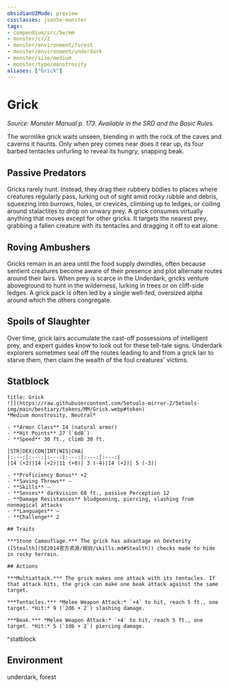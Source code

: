 ```yaml
---
obsidianUIMode: preview
cssclasses: json5e-monster
tags:
- compendium/src/5e/mm
- monster/cr/2
- monster/environment/forest
- monster/environment/underdark
- monster/size/medium
- monster/type/monstrosity
aliases: ["Grick"]
---
```

# Grick
*Source: Monster Manual p. 173. Available in the SRD and the Basic Rules.*  

The wormlike grick waits unseen, blending in with the rock of the caves and caverns it haunts. Only when prey comes near does it rear up, its four barbed tentacles unfurling to reveal its hungry, snapping beak.

## Passive Predators

Gricks rarely hunt. Instead, they drag their rubbery bodies to places where creatures regularly pass, lurking out of sight amid rocky rubble and debris, squeezing into burrows, holes, or crevices, climbing up to ledges, or coiling around stalactites to drop on unwary prey. A grick consumes virtually anything that moves except for other gricks. It targets the nearest prey, grabbing a fallen creature with its tentacles and dragging it off to eat alone.

## Roving Ambushers

Gricks remain in an area until the food supply dwindles, often because sentient creatures become aware of their presence and plot alternate routes around their lairs. When prey is scarce in the Underdark, gricks venture aboveground to hunt in the wilderness, lurking in trees or on cliff-side ledges. A grick pack is often led by a single well-fed, oversized alpha around which the others congregate.

## Spoils of Slaughter

Over time, grick lairs accumulate the cast-off possessions of intelligent prey, and expert guides know to look out for these tell-tale signs. Underdark explorers sometimes seal off the routes leading to and from a grick lair to starve them, then claim the wealth of the foul creatures' victims.

## Statblock

```ad-statblock
title: Grick
![](https://raw.githubusercontent.com/5etools-mirror-2/5etools-img/main/bestiary/tokens/MM/Grick.webp#token)
*Medium monstrosity, Neutral*

- **Armor Class** 14 (natural armor)
- **Hit Points** 27 (`6d8`)
- **Speed** 30 ft., climb 30 ft.

|STR|DEX|CON|INT|WIS|CHA|
|:---:|:---:|:---:|:---:|:---:|:---:|
|14 (+2)|14 (+2)|11 (+0)| 3 (-4)|14 (+2)| 5 (-3)|

- **Proficiency Bonus** +2
- **Saving Throws** ⏤
- **Skills** ⏤
- **Senses** darkvision 60 ft., passive Perception 12
- **Damage Resistances** bludgeoning, piercing, slashing from nonmagical attacks
- **Languages** —
- **Challenge** 2

## Traits

***Stone Camouflage.*** The grick has advantage on Dexterity ([Stealth](5E2014官方资源/规则/skills.md#Stealth)) checks made to hide in rocky terrain.

## Actions

***Multiattack.*** The grick makes one attack with its tentacles. If that attack hits, the grick can make one beak attack against the same target.

***Tentacles.*** *Melee Weapon Attack:* `+4` to hit, reach 5 ft., one target. *Hit:* 9 (`2d6 + 2`) slashing damage.

***Beak.*** *Melee Weapon Attack:* `+4` to hit, reach 5 ft., one target. *Hit:* 5 (`1d6 + 2`) piercing damage.
```
^statblock

## Environment

underdark, forest
